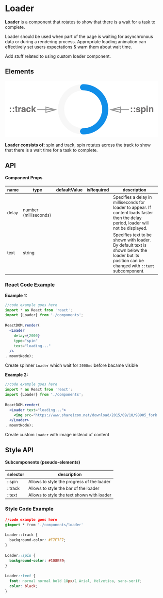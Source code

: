 # Loader

**Loader** is a component that rotates to show that there is a wait for a task to complete.

Loader should be used when part of the page is waiting for asynchronous data or during a rendering process. Appropriate loading animation can effectively set users expectations & warn them about wait time.



Add stuff related to using custom loader component.



## Elements

![elements](./assets/elements.png)

**Loader consists of:** spin and track, spin rotates across the track to show that there is a wait time for a task to complete.



## API

#### Component Props

| name  | type                  | defaultValue | isRequired | description                              |
| ----- | --------------------- | ------------ | ---------- | ---------------------------------------- |
| delay | number (milliseconds) |              |            | Specifies a delay in milliseconds for loader to appear. If content loads faster then the delay period, loader will not be displayed. |
| text  | string                |              |            | Specifies text to be shown with loader. By default text is shown below the loader but its position can be changed with `::text` subcomponent. |



### React Code Example

**Example 1:**

```jsx
//code example goes here
import * as React from 'react';
import {Loader} from './components';

ReactDOM.render(
  <Loader
    delay={2000}
    type="spin"
    text="loading..."
  />
, mountNode);

```

Create spinner `Loader` which wait for `2000ms` before bacame visible

**Example 2:**


```jsx
//code example goes here
import * as React from 'react';
import {Loader} from './components';

ReactDOM.render(
  <Loader text="loading...">
    <img src="https://www.shareicon.net/download/2015/09/10/98905_fork.svg" width={100} height={100}/>
  </Loader>
, mountNode);

```

Create custom `Loader` with image instead of content


## Style API

#### Subcomponents (pseudo-elements)

| selector | description                              |
| -------- | ---------------------------------------- |
| ::spin   | Allows to style the progress of the loader |
| ::track  | Allows to style the bar of the loader    |
| ::text   | Allows to style the text shown with loader |



### Style Code Example

```css
//code example goes here
@import * from './components/loader'

Loader::track {
  background-color: #F7F7F7; 
}

Loader::spin {
  background-color: #108EE9;
}

Loader::text {
  font: normal normal bold 18px/1 Arial, Helvetica, sans-serif;
  color: black;
}
```
